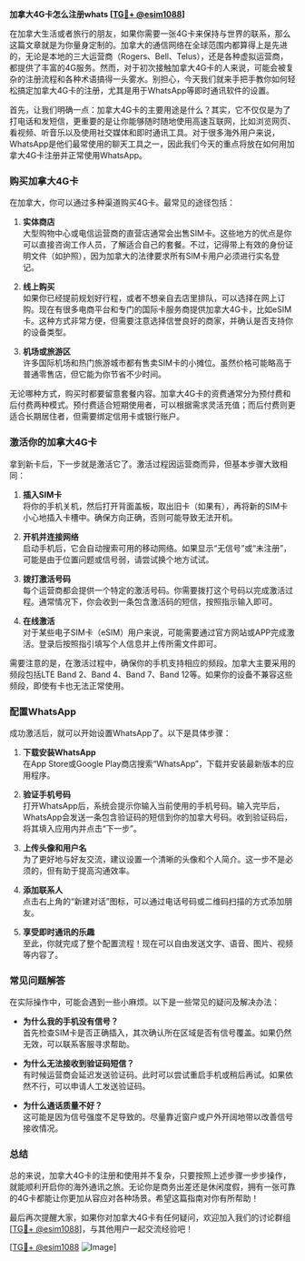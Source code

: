 **加拿大4G卡怎么注册whats [[TG💪+ @esim1088](https://t.me/s/esim1088)]**

在加拿大生活或者旅行的朋友，如果你需要一张4G卡来保持与世界的联系，那么这篇文章就是为你量身定制的。加拿大的通信网络在全球范围内都算得上是先进的，无论是本地的三大运营商（Rogers、Bell、Telus），还是各种虚拟运营商，都提供了丰富的4G服务。然而，对于初次接触加拿大4G卡的人来说，可能会被复杂的注册流程和各种术语搞得一头雾水。别担心，今天我们就来手把手教你如何轻松搞定加拿大4G卡的注册，尤其是用于WhatsApp等即时通讯软件的设置。

首先，让我们明确一点：加拿大4G卡的主要用途是什么？其实，它不仅仅是为了打电话和发短信，更重要的是让你能够随时随地使用高速互联网，比如浏览网页、看视频、听音乐以及使用社交媒体和即时通讯工具。对于很多海外用户来说，WhatsApp是他们最常使用的聊天工具之一，因此我们今天的重点将放在如何用加拿大4G卡注册并正常使用WhatsApp。

### **购买加拿大4G卡**

在加拿大，你可以通过多种渠道购买4G卡。最常见的途径包括：

1. **实体商店**  
   大型购物中心或电信运营商的直营店通常会出售SIM卡。这些地方的优点是你可以直接咨询工作人员，了解适合自己的套餐。不过，记得带上有效的身份证明文件（如护照），因为加拿大的法律要求所有SIM卡用户必须进行实名登记。

2. **线上购买**  
   如果你已经提前规划好行程，或者不想亲自去店里排队，可以选择在网上订购。现在有很多电商平台和专门的国际卡服务商提供加拿大4G卡，比如eSIM卡。这种方式非常方便，但需要注意选择信誉良好的商家，并确认是否支持你的设备类型。

3. **机场或旅游区**  
   许多国际机场和热门旅游城市都有售卖SIM卡的小摊位。虽然价格可能略高于普通零售店，但它能为你节省不少时间。

无论哪种方式，购买时都要留意套餐内容。加拿大4G卡的资费通常分为预付费和后付费两种模式。预付费适合短期使用者，可以根据需求灵活充值；而后付费则更适合长期居住者，但需要绑定信用卡或银行账户。

### **激活你的加拿大4G卡**

拿到新卡后，下一步就是激活它了。激活过程因运营商而异，但基本步骤大致相同：

1. **插入SIM卡**  
   将你的手机关机，然后打开背面盖板，取出旧卡（如果有），再将新的SIM卡小心地插入卡槽中。确保方向正确，否则可能导致无法开机。

2. **开机并连接网络**  
   启动手机后，它会自动搜索可用的移动网络。如果显示“无信号”或“未注册”，可能是由于位置问题或信号弱，请尝试换个地方试试。

3. **拨打激活号码**  
   每个运营商都会提供一个特定的激活号码。你需要拨打这个号码以完成激活过程。通常情况下，你会收到一条包含激活码的短信，按照指示输入即可。

4. **在线激活**  
   对于某些电子SIM卡（eSIM）用户来说，可能需要通过官方网站或APP完成激活。登录后按照指引填写个人信息并上传所需文件即可。

需要注意的是，在激活过程中，确保你的手机支持相应的频段。加拿大主要采用的频段包括LTE Band 2、Band 4、Band 7、Band 12等。如果你的设备不兼容这些频段，即使有卡也无法正常使用。

### **配置WhatsApp**

成功激活后，就可以开始设置WhatsApp了。以下是具体步骤：

1. **下载安装WhatsApp**  
   在App Store或Google Play商店搜索“WhatsApp”，下载并安装最新版本的应用程序。

2. **验证手机号码**  
   打开WhatsApp后，系统会提示你输入当前使用的手机号码。输入完毕后，WhatsApp会发送一条包含验证码的短信到你的加拿大号码。收到验证码后，将其填入应用内并点击“下一步”。

3. **上传头像和用户名**  
   为了更好地与好友交流，建议设置一个清晰的头像和个人简介。这一步不是必须的，但有助于提高沟通效率。

4. **添加联系人**  
   点击右上角的“新建对话”图标，可以通过电话号码或二维码扫描的方式添加朋友。

5. **享受即时通讯的乐趣**  
   至此，你就完成了整个配置流程！现在可以自由发送文字、语音、图片、视频等内容了。

### **常见问题解答**

在实际操作中，可能会遇到一些小麻烦。以下是一些常见的疑问及解决办法：

- **为什么我的手机没有信号？**  
  首先检查SIM卡是否正确插入，其次确认所在区域是否有信号覆盖。如果仍然无效，可以联系客服寻求帮助。

- **为什么无法接收到验证码短信？**  
  有时候运营商会延迟发送验证码。此时可以尝试重启手机或稍后再试。如果依然不行，可以申请人工发送验证码。

- **为什么通话质量不好？**  
  这可能是因为信号强度不足导致的。尽量靠近窗户或户外开阔地带以改善信号接收情况。

### **总结**

总的来说，加拿大4G卡的注册和使用并不复杂，只要按照上述步骤一步步操作，就能顺利开启你的海外通讯之旅。无论你是商务出差还是休闲度假，拥有一张可靠的4G卡都能让你更加从容应对各种场景。希望这篇指南对你有所帮助！

最后再次提醒大家，如果你对加拿大4G卡有任何疑问，欢迎加入我们的讨论群组[[TG💪+ @esim1088](https://t.me/s/esim1088)]，与其他用户一起交流经验吧！

[[TG💪+ @esim1088](https://t.me/s/esim1088) ![Image](https://i.postimg.cc/4NQfJmqS/Snipaste-2025-05-13-00-14-12.png)]